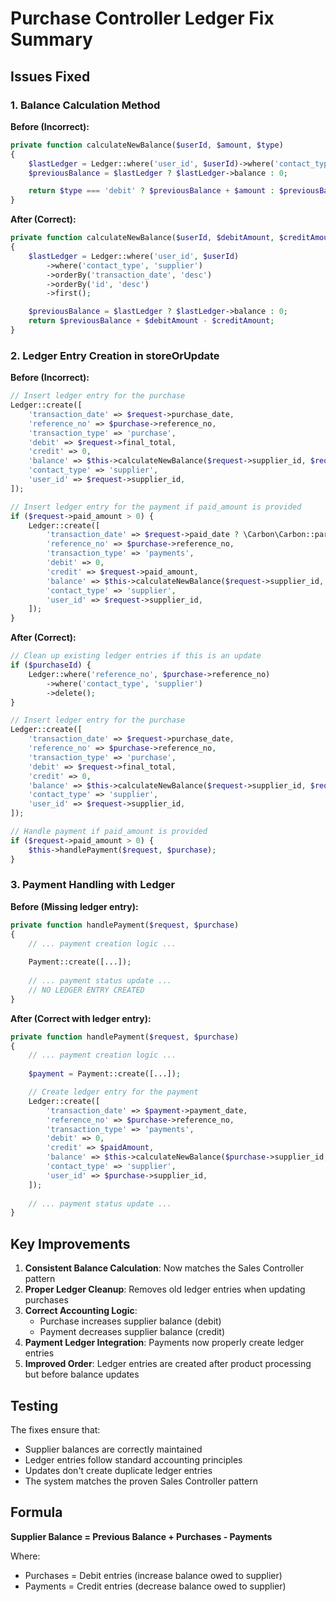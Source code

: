# Purchase Controller Ledger Fix Summary

## Issues Fixed

### 1. **Balance Calculation Method**

**Before (Incorrect):**
```php
private function calculateNewBalance($userId, $amount, $type)
{
    $lastLedger = Ledger::where('user_id', $userId)->where('contact_type', 'supplier')->orderBy('transaction_date', 'desc')->first();
    $previousBalance = $lastLedger ? $lastLedger->balance : 0;

    return $type === 'debit' ? $previousBalance + $amount : $previousBalance - $amount;
}
```

**After (Correct):**
```php
private function calculateNewBalance($userId, $debitAmount, $creditAmount)
{
    $lastLedger = Ledger::where('user_id', $userId)
        ->where('contact_type', 'supplier')
        ->orderBy('transaction_date', 'desc')
        ->orderBy('id', 'desc')
        ->first();

    $previousBalance = $lastLedger ? $lastLedger->balance : 0;
    return $previousBalance + $debitAmount - $creditAmount;
}
```

### 2. **Ledger Entry Creation in storeOrUpdate**

**Before (Incorrect):**
```php
// Insert ledger entry for the purchase
Ledger::create([
    'transaction_date' => $request->purchase_date,
    'reference_no' => $purchase->reference_no,
    'transaction_type' => 'purchase',
    'debit' => $request->final_total,
    'credit' => 0,
    'balance' => $this->calculateNewBalance($request->supplier_id, $request->final_total, 'debit'),
    'contact_type' => 'supplier',
    'user_id' => $request->supplier_id,
]);

// Insert ledger entry for the payment if paid_amount is provided
if ($request->paid_amount > 0) {
    Ledger::create([
        'transaction_date' => $request->paid_date ? \Carbon\Carbon::parse($request->paid_date) : now(),
        'reference_no' => $purchase->reference_no,
        'transaction_type' => 'payments',
        'debit' => 0,
        'credit' => $request->paid_amount,
        'balance' => $this->calculateNewBalance($request->supplier_id, $request->paid_amount, 'credit'),
        'contact_type' => 'supplier',
        'user_id' => $request->supplier_id,
    ]);
}
```

**After (Correct):**
```php
// Clean up existing ledger entries if this is an update
if ($purchaseId) {
    Ledger::where('reference_no', $purchase->reference_no)
        ->where('contact_type', 'supplier')
        ->delete();
}

// Insert ledger entry for the purchase
Ledger::create([
    'transaction_date' => $request->purchase_date,
    'reference_no' => $purchase->reference_no,
    'transaction_type' => 'purchase',
    'debit' => $request->final_total,
    'credit' => 0,
    'balance' => $this->calculateNewBalance($request->supplier_id, $request->final_total, 0),
    'contact_type' => 'supplier',
    'user_id' => $request->supplier_id,
]);

// Handle payment if paid_amount is provided
if ($request->paid_amount > 0) {
    $this->handlePayment($request, $purchase);
}
```

### 3. **Payment Handling with Ledger**

**Before (Missing ledger entry):**
```php
private function handlePayment($request, $purchase)
{
    // ... payment creation logic ...
    
    Payment::create([...]);
    
    // ... payment status update ...
    // NO LEDGER ENTRY CREATED
}
```

**After (Correct with ledger entry):**
```php
private function handlePayment($request, $purchase)
{
    // ... payment creation logic ...
    
    $payment = Payment::create([...]);

    // Create ledger entry for the payment
    Ledger::create([
        'transaction_date' => $payment->payment_date,
        'reference_no' => $purchase->reference_no,
        'transaction_type' => 'payments',
        'debit' => 0,
        'credit' => $paidAmount,
        'balance' => $this->calculateNewBalance($purchase->supplier_id, 0, $paidAmount),
        'contact_type' => 'supplier',
        'user_id' => $purchase->supplier_id,
    ]);
    
    // ... payment status update ...
}
```

## Key Improvements

1. **Consistent Balance Calculation**: Now matches the Sales Controller pattern
2. **Proper Ledger Cleanup**: Removes old ledger entries when updating purchases
3. **Correct Accounting Logic**: 
   - Purchase increases supplier balance (debit)
   - Payment decreases supplier balance (credit)
4. **Payment Ledger Integration**: Payments now properly create ledger entries
5. **Improved Order**: Ledger entries are created after product processing but before balance updates

## Testing

The fixes ensure that:
- Supplier balances are correctly maintained
- Ledger entries follow standard accounting principles
- Updates don't create duplicate ledger entries
- The system matches the proven Sales Controller pattern

## Formula

**Supplier Balance = Previous Balance + Purchases - Payments**

Where:
- Purchases = Debit entries (increase balance owed to supplier)
- Payments = Credit entries (decrease balance owed to supplier)

